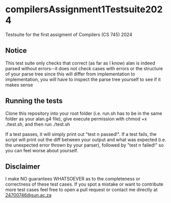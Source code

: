 # compilersAssignment1Testsuite2024
Testsuite for the first assigment of Compilers (CS 745) 2024

## Notice
This test suite only checks that correct (as far as I know) alan is indeed parsed without errors--it does not check cases with errors or the structure of your parse tree since this will differ from implementation to implementation, you will have to inspect the parse tree yourself to see if it makes sense

## Running the tests

Clone this repository into your root folder (i.e. run.sh has to be in the same folder as your alan.g4 file), give execute permission with chmod +x ./test.sh, and then run ./test.sh

If a test passes, it will simply print out "test n passed!". If a test fails, the script will print out the diff between your output and what was expected (i.e. the unexpected error thrown by your parser), followed by "test n failed!" so you can feel worse about yourself.

## Disclaimer

I make NO guarantees WHATSOEVER as to the completeness or correctness of these test cases. If you spot a mistake or want to contribute more test cases feel free to open a pull request or contact me directly at 24700746@sun.ac.za
